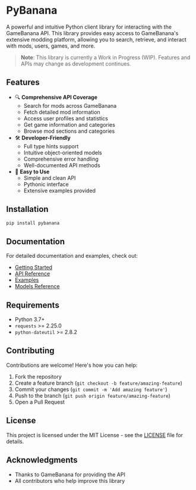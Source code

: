 # PyBanana
A powerful and intuitive Python client library for interacting with the GameBanana API. This library provides easy access to GameBanana's extensive modding platform, allowing you to search, retrieve, and interact with mods, users, games, and more.

> **Note**: This library is currently a Work in Progress (WIP). Features and APIs may change as development continues.

## Features
- 🔍 **Comprehensive API Coverage**
  - Search for mods across GameBanana
  - Fetch detailed mod information
  - Access user profiles and statistics
  - Get game information and categories
  - Browse mod sections and categories
- 🛠 **Developer-Friendly**
  - Full type hints support
  - Intuitive object-oriented models
  - Comprehensive error handling
  - Well-documented API methods
- 🚀 **Easy to Use**
  - Simple and clean API
  - Pythonic interface
  - Extensive examples provided

## Installation
```bash
pip install pybanana
```

## Documentation
For detailed documentation and examples, check out:
- [Getting Started](docs/getting_started.md)
- [API Reference](docs/api_reference.md)
- [Examples](docs/examples.md)
- [Models Reference](docs/models.md)

## Requirements
- Python 3.7+
- `requests` >= 2.25.0
- `python-dateutil` >= 2.8.2

## Contributing
Contributions are welcome! Here's how you can help:
1. Fork the repository
2. Create a feature branch (`git checkout -b feature/amazing-feature`)
3. Commit your changes (`git commit -m 'Add amazing feature'`)
4. Push to the branch (`git push origin feature/amazing-feature`)
5. Open a Pull Request

## License
This project is licensed under the MIT License - see the [LICENSE](LICENSE) file for details.

## Acknowledgments
- Thanks to GameBanana for providing the API
- All contributors who help improve this library